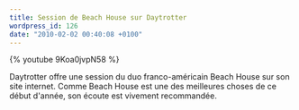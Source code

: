 ```yaml
---
title: Session de Beach House sur Daytrotter
wordpress_id: 126
date: "2010-02-02 00:40:08 +0100"
---
```


{% youtube 9Koa0jvpN58 %}

Daytrotter offre une session du duo franco-américain Beach House sur son site
internet. Comme Beach House est une des meilleures choses de ce début d'année,
son écoute est vivement recommandée.
